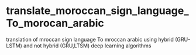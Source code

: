 # translate_moroccan_sign_language_To_morocan_arabic
translation of mroccan sign language To mroccan arabic using hybrid (GRU-LSTM) and not hybrid  (GRU,LTSM)  deep learning algorithms
